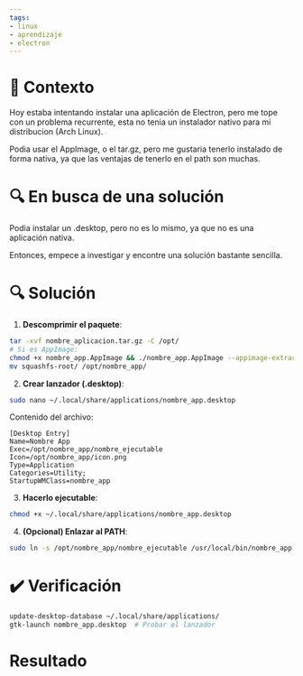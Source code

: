 ```yaml
---
tags:  
- linux
- aprendizaje
- electron
---
```

# 🥡 Contexto
Hoy estaba intentando instalar una aplicación de Electron, pero me tope con un problema recurrente, esta no tenia un instalador nativo para mi distribucion (Arch Linux).

Podia usar el AppImage, o el tar.gz, pero me gustaria tenerlo instalado de forma nativa, ya que las ventajas de tenerlo en el path son muchas.
# 🔍 En busca de una solución
Podia instalar un .desktop, pero no es lo mismo, ya que no es una aplicación nativa.

Entonces, empece a investigar y encontre una solución bastante sencilla.

# 🔍 Solución
1. **Descomprimir el paquete**:
```bash
tar -xvf nombre_aplicacion.tar.gz -C /opt/
# Si es AppImage:
chmod +x nombre_app.AppImage && ./nombre_app.AppImage --appimage-extract
mv squashfs-root/ /opt/nombre_app/
```

2. **Crear lanzador (.desktop)**:
```bash
sudo nano ~/.local/share/applications/nombre_app.desktop
```
Contenido del archivo:
```desktop
[Desktop Entry]
Name=Nombre App
Exec=/opt/nombre_app/nombre_ejecutable
Icon=/opt/nombre_app/icon.png
Type=Application
Categories=Utility;
StartupWMClass=nombre_app
```

3. **Hacerlo ejecutable**:
```bash
chmod +x ~/.local/share/applications/nombre_app.desktop
```

4. **(Opcional) Enlazar al PATH**:
```bash
sudo ln -s /opt/nombre_app/nombre_ejecutable /usr/local/bin/nombre_app
```

# ✔️ Verificación
```bash
update-desktop-database ~/.local/share/applications/
gtk-launch nombre_app.desktop  # Probar el lanzador
```

# Resultado